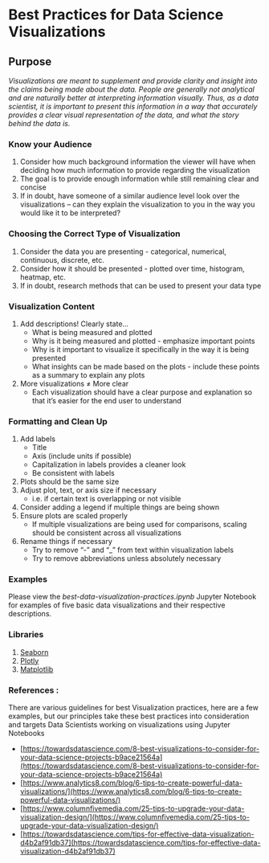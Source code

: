 # **Best Practices for Data Science Visualizations**

## **Purpose**

_Visualizations are meant to supplement and provide clarity and insight into the claims being made about the data. People are generally not analytical and are naturally better at interpreting information visually. Thus, as a data scientist, it is important to present this information in a way that accurately provides a clear visual representation of the data, and what the story behind the data is._

### **Know your Audience**

1. Consider how much background information the viewer will have when deciding how much information to provide regarding the visualization
2. The goal is to provide enough information while still remaining clear and concise
3. If in doubt, have someone of a similar audience level look over the visualizations –
can they explain the visualization to you in the way you would like it to be interpreted?

### **Choosing the Correct Type of Visualization**

1. Consider the data you are presenting - categorical, numerical, continuous, discrete, etc.
2. Consider how it should be presented - plotted over time, histogram, heatmap, etc.
3. If in doubt, research methods that can be used to present your data type

### **Visualization Content**

1. Add descriptions! Clearly state...
    * What is being measured and plotted 
    * Why is it being measured and plotted - emphasize important points
    * Why is it important to visualize it specifically in the way it is being presented
    * What insights can be made based on the plots - include these points as a summary to explain any plots
2. More visualizations ≠ More clear
    * Each visualization should have a clear purpose and explanation so that it’s easier for the end user to understand

### **Formatting** **and Clean Up**

1. Add labels 
    * Title
    * Axis (include units if possible)
    * Capitalization in labels provides a cleaner look
    * Be consistent with labels
2. Plots should be the same size
3. Adjust plot, text, or axis size if necessary
    * i.e. if certain text is overlapping or not visible
4. Consider adding a legend if multiple things are being shown 
5. Ensure plots are scaled properly
    * If  multiple visualizations are being used for comparisons, scaling should be consistent across all visualizations
6. Rename things if necessary
    * Try to remove “-” and “_” from text within visualization labels
    * Try to remove abbreviations unless absolutely necessary

### **Examples**
Please view the _best-data-visualization-practices.ipynb_ Jupyter Notebook for examples of five basic data visualizations and their respective descriptions.

### **Libraries** 

1. [Seaborn ](https://seaborn.pydata.org/)
2. [Plotly](https://plotly.com/)
3. [Matplotlib](https://matplotlib.org/)


### **References :**

There are various guidelines for best Visualization practices, here are a few examples, but our principles take these best practices into consideration and targets Data Scientists working on visualizations using Jupyter Notebooks

* [https://towardsdatascience.com/8-best-visualizations-to-consider-for-your-data-science-projects-b9ace21564a](https://towardsdatascience.com/8-best-visualizations-to-consider-for-your-data-science-projects-b9ace21564a)
* [https://www.analytics8.com/blog/6-tips-to-create-powerful-data-visualizations/](https://www.analytics8.com/blog/6-tips-to-create-powerful-data-visualizations/)
* [https://www.columnfivemedia.com/25-tips-to-upgrade-your-data-visualization-design/](https://www.columnfivemedia.com/25-tips-to-upgrade-your-data-visualization-design/)
* [https://towardsdatascience.com/tips-for-effective-data-visualization-d4b2af91db37](https://towardsdatascience.com/tips-for-effective-data-visualization-d4b2af91db37)